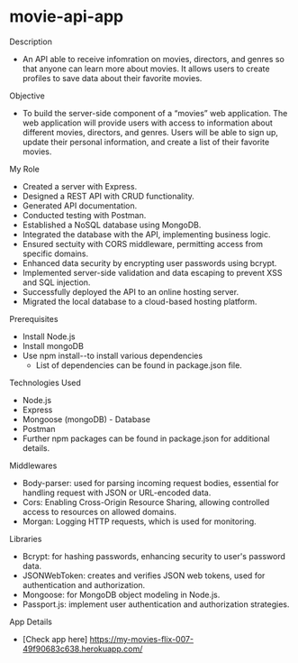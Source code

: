 # movie-api-app

Description
  - An API able to receive infomration on movies, directors, and genres so that anyone can learn more about movies. It allows users to create profiles to save data about their favorite movies.

Objective 
  - To build the server-side component of a “movies” web application. The web application will provide users with access to information about different movies, directors, and genres. Users will be able to sign up, update their personal information, and create a list of their favorite movies.

My Role
  - Created a server with Express.
  - Designed a REST API with CRUD functionality.
  - Generated API documentation.
  - Conducted testing with Postman.
  - Established a NoSQL database using MongoDB.
  - Integrated the database with the API, implementing business logic.
  - Ensured sectuity with CORS middleware, permitting access from specific domains.
  - Enhanced data security by encrypting user passwords using bcrypt.
  - Implemented server-side validation and data escaping to prevent XSS and SQL injection.
  - Successfully deployed the API to an online hosting server.
  - Migrated the local database to a cloud-based hosting platform.

Prerequisites
  - Install Node.js
  - Install mongoDB
  - Use npm install--to install various dependencies
      - List of dependencies can be found in package.json file.

Technologies Used
  - Node.js
  - Express
  - Mongoose (mongoDB) - Database
  - Postman
  - Further npm packages can be found in package.json for additional details.

Middlewares
  - Body-parser: used for parsing incoming request bodies, essential for handling request with JSON or URL-encoded data.
  - Cors: Enabling Cross-Origin Resource Sharing, allowing controlled access to resources on allowed domains.
  - Morgan: Logging HTTP requests, which is used for monitoring.

Libraries
  - Bcrypt: for hashing passwords, enhancing security to user's password data.
  - JSONWebToken: creates and verifies JSON web tokens, used for authentication and authorization.
  - Mongoose: for MongoDB object modeling in Node.js.
  - Passport.js: implement user authentication and authorization strategies. 

App Details
  - [Check app here] https://my-movies-flix-007-49f90683c638.herokuapp.com/
  

